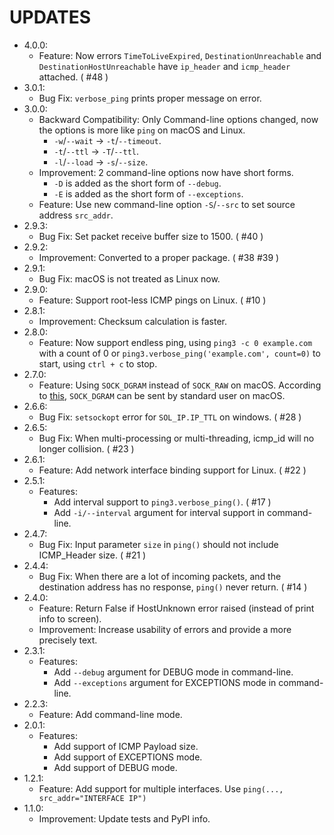 # UPDATES
* 4.0.0:
    * Feature: Now errors `TimeToLiveExpired`, `DestinationUnreachable` and `DestinationHostUnreachable` have `ip_header` and `icmp_header` attached. ( #48 )
* 3.0.1:
    * Bug Fix: `verbose_ping` prints proper message on error.
* 3.0.0:
    * Backward Compatibility: Only Command-line options changed, now the options is more like `ping` on macOS and Linux.
        * `-w`/`--wait` -> `-t`/`--timeout`.
        * `-t`/`--ttl` -> `-T`/`--ttl`.
        * `-l`/`--load` -> `-s`/`--size`.
    * Improvement: 2 command-line options now have short forms.
        * `-D` is added as the short form of `--debug`.
        * `-E` is added as the short form of `--exceptions`.
    * Feature: Use new command-line option `-S`/`--src` to set source address `src_addr`.
* 2.9.3:
    * Bug Fix: Set packet receive buffer size to 1500. ( #40 )
* 2.9.2:
    * Improvement: Converted to a proper package. ( #38 #39 )
* 2.9.1:
    * Bug Fix: macOS is not treated as Linux now.
* 2.9.0:
    * Feature: Support root-less ICMP pings on Linux. ( #10 )
* 2.8.1:
    * Improvement: Checksum calculation is faster.
* 2.8.0:
    * Feature: Now support endless ping, using `ping3 -c 0 example.com` with a count of 0 or `ping3.verbose_ping('example.com', count=0)` to start, using `ctrl + c` to stop.
* 2.7.0:
    * Feature: Using `SOCK_DGRAM` instead of `SOCK_RAW` on macOS. According to [this](https://apple.stackexchange.com/questions/312857/how-does-macos-allow-standard-users-to-ping), `SOCK_DGRAM` can be sent by standard user on macOS.
* 2.6.6:
    * Bug Fix: `setsockopt` error for `SOL_IP.IP_TTL` on windows. ( #28 )
* 2.6.5:
    * Bug Fix: When multi-processing or multi-threading, icmp_id will no longer collision. ( #23 )
* 2.6.1:
    * Feature: Add network interface binding support for Linux. ( #22 )
* 2.5.1:
    * Features:
        * Add interval support to `ping3.verbose_ping()`. ( #17 )
        * Add `-i/--interval` argument for interval support in command-line.
* 2.4.7:
    * Bug Fix: Input parameter `size` in `ping()` should not include ICMP_Header size. ( #21 )
* 2.4.4:
    * Bug Fix: When there are a lot of incoming packets, and the destination address has no response, `ping()` never return. ( #14 )
* 2.4.0:
    * Feature: Return False if HostUnknown error raised (instead of print info to screen).
    * Improvement: Increase usability of errors and provide a more precisely text.
* 2.3.1:
    * Features:
        * Add `--debug` argument for DEBUG mode in command-line.
        * Add `--exceptions` argument for EXCEPTIONS mode in command-line.
* 2.2.3:
    * Feature: Add command-line mode.
* 2.0.1:
    * Features:
        * Add support of ICMP Payload size.
        * Add support of EXCEPTIONS mode.
        * Add support of DEBUG mode.
* 1.2.1:
    * Feature: Add support for multiple interfaces. Use `ping(..., src_addr="INTERFACE IP")`
* 1.1.0:
    * Improvement: Update tests and PyPI info.
